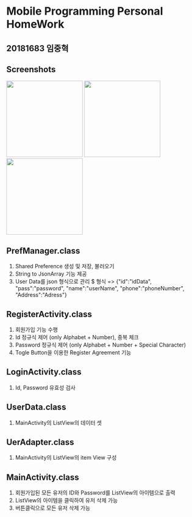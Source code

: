 Mobile Programming Personal HomeWork
===============
20181683 임중혁
--------------

Screenshots
-------------
<div>
  <img width="200" src="https://user-images.githubusercontent.com/36337335/66752686-f9036880-eecc-11e9-81fe-b1d529859cac.jpg">
  <img width="200" src="https://user-images.githubusercontent.com/36337335/66752820-526b9780-eecd-11e9-890f-e326491449f6.jpg">
  <img width="200" src="https://user-images.githubusercontent.com/36337335/66752852-69aa8500-eecd-11e9-8687-14260ba72e84.jpg"></div>
 


## PrefManager.class
1. Shared Preference 생성 및 저장, 불러오기
2. String to JsonArray 기능 제공
3. User Data를 json 형식으로 관리
$ 형식 => {"id":"idData", "pass":"password", "name":"userName", "phone":"phoneNumber", "Address":"Adress"}


## RegisterActivity.class
1. 회원가입 기능 수행
2. Id 정규식 제어 (only Alphabet + Number), 중복 체크
3. Password 정규식 제어 (only Alphabet + Number + Special Character)
4. Togle Button을 이용한 Register Agreement 기능


## LoginActivity.class
1. Id, Password 유효성 검사


## UserData.class
1. MainActivity의 ListView의 데이터 셋

## UerAdapter.class
1. MainActivity의 ListView의 item View 구성


## MainActivity.class
1. 회원가입된 모든 유저의 ID와 Password를 ListView의 아이템으로 출력
2. ListView의 아이템을 클릭하여 유저 삭제 가능
3. 버튼클릭으로 모든 유저 삭제 가능
